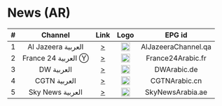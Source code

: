 <h1>News (AR)</h1>

| #   | Channel        | Link  | Logo | EPG id |
|:---:|:--------------:|:-----:|:----:|:------:|
| 1   | Al Jazeera العربية | [>](https://live-hls-web-aja.getaj.net/AJA/index.m3u8) | <img height="20" src="https://i.imgur.com/BB93NQP.png"/> | AlJazeeraChannel.qa |
| 2   | France 24 العربية Ⓨ | [>](https://www.youtube.com/c/FRANCE24Arabic/live) | <img height="20" src="https://i.imgur.com/61MSiq9.png"/> | France24Arabic.fr |
| 3   | DW العربية | [>](https://dwamdstream103.akamaized.net/hls/live/2015526/dwstream103/index.m3u8) | <img height="20" src="https://i.imgur.com/A1xzjOI.png"/> | DWArabic.de |
| 4   | CGTN العربية | [>](https://news.cgtn.com/resource/live/arabic/cgtn-a.m3u8) | <img height="20" src="https://i.imgur.com/fMsJYzl.png"/> | CGTNArabic.cn |
| 5   | Sky News العربية | [>](https://stream.skynewsarabia.com/hls/sna.m3u8) | <img height="20" src="https://upload.wikimedia.org/wikipedia/en/thumb/5/57/Sky_News_logo.svg/512px-Sky_News_logo.svg.png"/> | SkyNewsArabia.ae |
